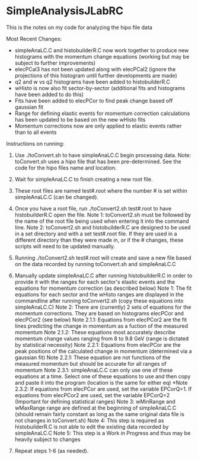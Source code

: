 # SimpleAnalysisJLabRC
This is the notes on my code for analyzing the hipo file data


Most Recent Changes:
* simpleAnaLC.C and histobuilderR.C now work together to produce new histograms with the momentum change equations (working but may be subject to further improvements)
* elecPCal3 has not been updated along with elecPCal2 (ignore the projections of this histogram until further developments are made)
* q2 and w vs q2 histograms have been added to histobuilderR.C 
* wHisto is now also fit sector-by-sector (additional fits and histograms have been added to do this)
* Fits have been added to elecPCor to find peak change based off gaussian fit
* Range for defining elastic events for momentum correction calculations has been updated to be based on the new wHisto fits
* Momentum corrections now are only applied to elastic events rather than to all events

Instructions on running:

1) Use ./toConvert.sh to have simpleAnaLC.C begin processing data.
   Note: toConvert.sh uses a hipo file that has been pre-determined. See the code for the hipo files name and location.

2) Wait for simpleAnaLC.C to finish creating a new root file.

3) These root files are named test#.root where the number # is set within simpleAnaLC.C (can be changed).

4) Once you have a root file, run ./toConvert2.sh test#.root to have histobuilderR.C open the file.
   Note 1: toConvert2.sh must be followed by the name of the root file being used when entering it into the command line.
   Note 2: toConvert2.sh and histobuilderR.C are designed to be used in a set directory and with a set test#.root file.
   If they are used in a different directory than they were made in, or if the # changes, these scripts will need to be updated manually.

5) Running ./toConvert2.sh test#.root will create and save a new file based on the data recorded by running toConvert.sh and simpleAnaLC.C

6) Manually update simpleAnaLC.C after running histobuilderR.C in order to provide it with the ranges for each sector's elastic events and the equations for momentum correction (as described below)
   Note 1: The fit equations for each sector and the wHisto ranges are displayed in the commandline after running toConvert2.sh (copy these equations into simpleAnaLC.C)
   Note 2: There are (currently) 2 sets of equations for the momentum corrections. They are based on histograms elecPCor and elecPCor2 (see below)
   	Note 2.1.1: Equations from elecPCor2 are the fit lines predicting the change in momentum as a fuction of the measured momentum
 	Note 2.1.2: These equations most accurately describe momentum change values ranging from 8 to 9.8 GeV (range is dictated by statistical necessity)
	Note 2.2.1: Equations from elecPCor are the peak positions of the calculated change in momentum (determined via a gaussian fit)
	Note 2.2.1: These equation are not functions of the measured momentum but should be accurate for all ranges of momentum
	Note 2.3.1: simpleAnaLC.C can only use one of these equations at a time. Select one of these equations to use and then copy and paste it into the program (location is the same for either eq)
       *Note 2.3.2: If equations from elecPCor are used, set the variable EPCorQ=1. If equations from elecPCor2 are used, set the variable EPCorQ=2 (Important for defining statistical ranges)
   Note 3: wMinRange and wMaxRange range are defined at the beginning of simpleAnaLC.C (should remain fairly constant as long as the same original data file is not changes in toConvert.sh)
   Note 4: This step is required as histobuilderR.C is not able to edit the existing data recorded by simpleAnaLC.C
   Note 5: This step is a Work in Progress and thus may be heavily subject to changes

7) Repeat steps 1-6 (as needed).
